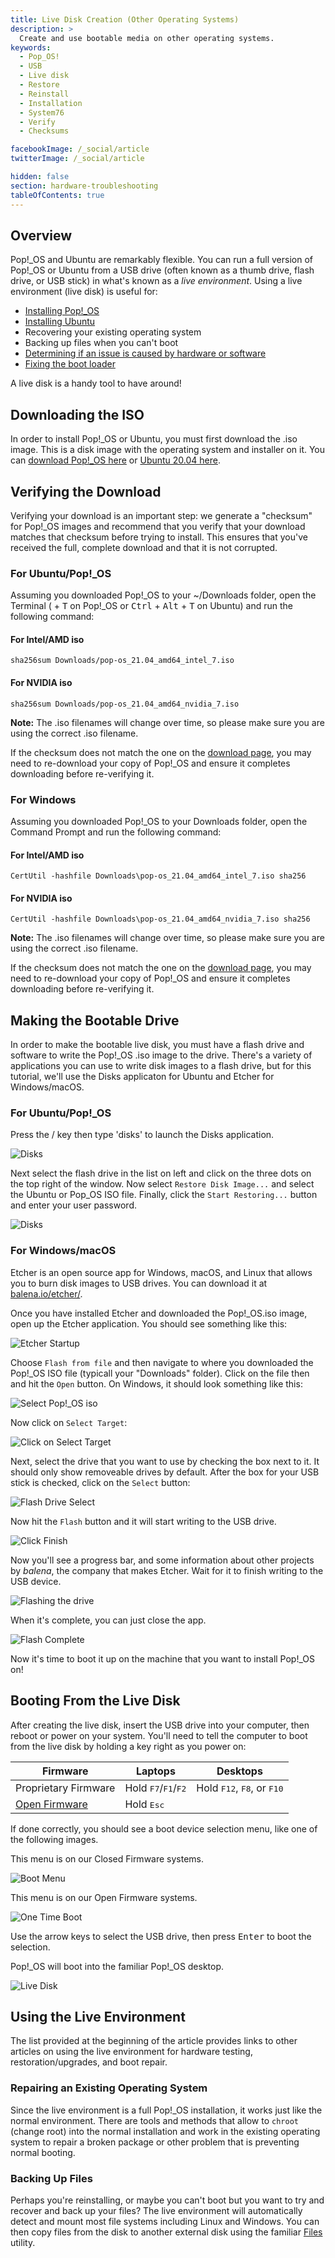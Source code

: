 ```yaml
---
title: Live Disk Creation (Other Operating Systems)
description: >
  Create and use bootable media on other operating systems.
keywords:
  - Pop_OS!
  - USB
  - Live disk
  - Restore
  - Reinstall
  - Installation
  - System76
  - Verify
  - Checksums

facebookImage: /_social/article
twitterImage: /_social/article

hidden: false
section: hardware-troubleshooting
tableOfContents: true
---
```


## Overview

Pop!_OS and Ubuntu are remarkably flexible. You can run a full version of Pop!_OS or Ubuntu from a USB drive (often known as a thumb drive, flash drive, or USB stick) in what's known as a *live environment*. Using a live environment (live disk) is useful for:

- [Installing Pop!_OS](/articles/install-pop/)
- [Installing Ubuntu](/articles/install-ubuntu/)
- Recovering your existing operating system
- Backing up files when you can't boot
- [Determining if an issue is caused by hardware or software](/articles/hardware-failure/)
- [Fixing the boot loader](/articles/bootloader)

A live disk is a handy tool to have around!

## Downloading the ISO

In order to install Pop!_OS or Ubuntu, you must first download the .iso image. This is a disk image with the operating system and installer on it. You can [download Pop!_OS here](https://pop.system76.com) or [Ubuntu 20.04 here](https://ubuntu.com/download/desktop).

## Verifying the Download

Verifying your download is an important step: we generate a "checksum" for Pop!_OS images and recommend that you verify that your download matches that checksum before trying to install. This ensures that you've received the full, complete download and that it is not corrupted.

### For Ubuntu/Pop!_OS

Assuming you downloaded Pop!_OS to your ~/Downloads folder, open the Terminal (<kbd><font-awesome-icon :icon="['fab', 'pop-os']"></font-awesome-icon></kbd> + <kbd>T</kbd> on Pop!_OS or <kbd>Ctrl</kbd> + <kbd>Alt</kbd> + <kbd>T</kbd> on Ubuntu) and run the following command:

#### For Intel/AMD iso

```
sha256sum Downloads/pop-os_21.04_amd64_intel_7.iso
```

#### For NVIDIA iso

```
sha256sum Downloads/pop-os_21.04_amd64_nvidia_7.iso
```

**Note:** The .iso filenames will change over time, so please make sure you are using the correct .iso filename.

If the checksum does not match the one on the [download page](https://pop.system76.com), you may need to re-download your copy of Pop!_OS and ensure it completes downloading before re-verifying it.

### For Windows

Assuming you downloaded Pop!_OS to your Downloads folder, open the Command Prompt and run the following command:

#### For Intel/AMD iso

```
CertUtil -hashfile Downloads\pop-os_21.04_amd64_intel_7.iso sha256
```

#### For NVIDIA iso

```
CertUtil -hashfile Downloads\pop-os_21.04_amd64_nvidia_7.iso sha256
```

**Note:** The .iso filenames will change over time, so please make sure you are using the correct .iso filename.

If the checksum does not match the one on the [download page](https://pop.system76.com), you may need to re-download your copy of Pop!_OS and ensure it completes downloading before re-verifying it.

## Making the Bootable Drive

In order to make the bootable live disk, you must have a flash drive and software to write the Pop!_OS .iso image to the drive. There's a variety of applications you can use to write disk images to a flash drive, but for this tutorial, we'll use the Disks applicaton for Ubuntu and Etcher for Windows/macOS.

### For Ubuntu/Pop!_OS

Press the <kbd><font-awesome-icon :icon="['fab', 'pop-os']"></font-awesome-icon></kbd>/<kbd><font-awesome-icon :icon="['fab', 'ubuntu']"></font-awesome-icon></kbd> key then type 'disks' to launch the Disks application.

![Disks](/images/live-disk/disks.png)

 Next select the flash drive in the list on left and click on the three dots on the top right of the window. Now select `Restore Disk Image...` and select the Ubuntu or Pop_OS ISO file. Finally, click the `Start Restoring...` button and enter your user password.

![Disks](/images/live-disk/disks-selection.png)

### For Windows/macOS

Etcher is an open source app for Windows, macOS, and Linux that allows you to burn disk images to USB drives. You can download it at [balena.io/etcher/](https://www.balena.io/etcher/).

Once you have installed Etcher and downloaded the Pop!_OS.iso image, open up the Etcher application. You should see something like this:

![Etcher Startup](/images/live-disk-new/etcher01-start.png)

Choose `Flash from file` and then navigate to where you downloaded the Pop!_OS ISO file (typicall your "Downloads" folder). Click on the file then and hit the `Open` button. On Windows, it should look something like this:

![Select Pop!_OS iso](/images/live-disk-new/etcher02-filepicker.png)

Now click on `Select Target`:

![Click on Select Target](images/live-disk-new/etcher03-select-target.png)

Next, select the drive that you want to use by checking the box next to it. It should only show removeable drives by default. After the box for your USB stick is checked, click on the `Select` button:

![Flash Drive Select](/images/live-disk-new/etcher04-select-device.png)

Now hit the `Flash` button and it will start writing to the USB drive.

![Click Finish](/images/live-disk-new/etcher05-select-finish.png)

Now you'll see a progress bar, and some information about other projects by _balena_, the company that makes Etcher. Wait for it to finish writing to the USB device.

![Flashing the drive](/images/live-disk-new/etcher06-in-progress.png)

When it's complete, you can just close the app.

![Flash Complete](/images/live-disk-new/etcher07-complete.png)

Now it's time to boot it up on the machine that you want to install Pop!_OS on!

## Booting From the Live Disk

After creating the live disk, insert the USB drive into your computer, then reboot or power on your system. You'll need to tell the computer to boot from the live disk by holding a key right as you power on:

 Firmware             | Laptops                                                               | Desktops                                              |
 -------------------- | --------------------------------------------------------------------- | ----------------------------------------------------- |
 Proprietary Firmware | Hold <kbd>F7</kbd>/<kbd>F1</kbd>/<kbd>F2</kbd> | Hold <kbd>F12</kbd>, <kbd>F8</kbd>, or <kbd>F10</kbd>                        |
 [Open Firmware](https://support.system76.com/articles/open-firmware-systems)        | Hold <kbd>Esc</kbd>                                            |

If done correctly, you should see a boot device selection menu, like one of the following images.

This menu is on our Closed Firmware systems.

![Boot Menu](/images/live-disk/boot-menu.jpg)

This menu is on our Open Firmware systems.

![One Time Boot](/images/boot-menu/one-time-boot.jpg)

Use the arrow keys to select the USB drive, then press <kbd>Enter</kbd> to boot the selection.

Pop!_OS will boot into the familiar Pop!_OS desktop.

![Live Disk](/images/live-disk/live-desktop.png)

## Using the Live Environment

The list provided at the beginning of the article provides links to other articles on using the live environment for hardware testing, restoration/upgrades, and boot repair.

### Repairing an Existing Operating System

Since the live environment is a full Pop!_OS installation, it works just like the normal environment. There are tools and methods that allow to `chroot` (change root) into the normal installation and work in the existing operating system to repair a broken package or other problem that is preventing normal booting.

### Backing Up Files

Perhaps you're reinstalling, or maybe you can't boot but you want to try and recover and back up your files? The live environment will automatically detect and mount most file systems including Linux and Windows. You can then copy files from the disk to another external disk using the familiar <u>Files</u> utility.
